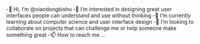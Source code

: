-👋 Hi, I’m @xiaodongbishu
-👀 I’m interested in designing great user interfaces people can understand and use without thinking
-🌱 I’m currently learning about computer science and user interface design
-💞️ I’m looking to collaborate on projects that can challenge me or help someone make something great
-📫 How to reach me ...
